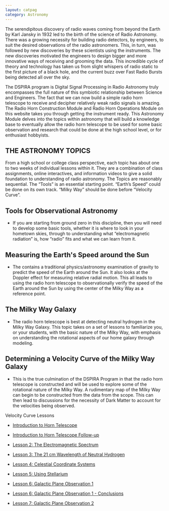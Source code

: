 ```yaml
---
layout: catpag
category: Astronomy
---
```


The serendipitous discovery of radio waves coming from beyond the Earth by Karl Jansky in 1932 led to the birth of the science of Radio Astronomy.  There was a growing necessity for building radio detectors, by engineers, to suit the desired observations of the radio astronomers. This, in turn, was followed by new discoveries by these scientists using the instruments.  The new discoveries motivated the engineers to design bigger and more innovative ways of receiving and grooming the data.   This incredible cycle of theory and technology has taken us from slight whispers of radio static to the first picture of a black hole, and the current buzz over Fast Radio Bursts being detected all over the sky.

The DSPIRA program is Digital Signal Processing in Radio Astronomy truly encompasses the full nature of this symbiotic relationship between Science and Engineers.  The fact that we can now build a simple radio horn telescope to receive and decipher relatively weak radio signals is amazing.  The Radio Horn Construction Module and Radio Horn Operations Module on this website takes you through getting the instrument ready.   This Astronomy Module delves into the topics within astronomy that will build a knowledge base to eventually allow the radio horn telescope to be used for some basic observation and research that could be done at the high school level, or for enthusiast hobbyists.

## THE ASTRONOMY TOPICS
From a high school or college class perspective, each topic has about one to two weeks of individual lessons within it. They are a combination of class assignments, online interactives, and information videos to give a solid foundation to understanding of radio astronomy. The Topics are reasonably sequential. The “Tools” is an essential starting point.  “Earth’s Speed” could be done on its own track.  “Milky Way” should be done before “Velocity Curve”.  

## Tools for Observational Astronomy 
- If you are starting from ground zero in this discipline, then you will need to develop some basic tools, whether it is where to look in your hometown skies, through to understanding what “electromagnetic radiation” is, how “radio” fits and what we can learn from it.

## Measuring the Earth's Speed around the Sun
- The contains a traditional physics/astronomy examination of gravity to predict the speed of the Earth around the Sun. It also looks at the Doppler effect for measuring relative radial motion.  This all leads to using the radio horn telescope to observationally verify the speed of the Earth around the Sun by using the center of the Milky Way as a reference point.
 
## The Milky Way Galaxy 
- The radio horn telescope is best at detecting neutral hydrogen in the Milky Way Galaxy.  This topic takes on a set of lessons to familiarize you, or your students, with the basic nature of the Milky Way, with emphasis on understanding the rotational aspects of our home galaxy through modeling. 
 
## Determining a Velocity Curve of the Milky Way Galaxy 
- This is the true culmination of the DSPIRA Program in that the radio horn telescope is constructed and will be used to explore some of the rotational nature of the Milky Way.  A rudimentary map of the Milky Way can begin to be constructed from the data from the scope.  This can then lead to discussions for the necessity of Dark Matter to account for the velocities being observed.  

 Velocity Curve Lessons

   * [Introduction to Horn Telescope](https://github.com/WVURAIL/dspira-lessons/blob/master/FilesUploaded/VelocityCurve_HornIntro.pdf)
   
   * [Introduction to Horn Telescope Follow-up](https://github.com/WVURAIL/dspira-lessons/blob/master/FilesUploaded/VelocityCurve_HornIntro_Followup.pdf)
   
   * [Lesson 2: The Electromagnetic Spectrum](https://github.com/WVURAIL/cra/tree/master/Files_uploaded/VelocityCurve_Lesson2_2018.pdf)
   
   * [Lesson 3: The 21 cm Wavelength of Neutral Hydrogen](https://github.com/WVURAIL/cra/tree/master/Files_uploaded/VelocityCurve_Lesson3_2018.pdf)
   
   * [Lesson 4: Celestial Coordinate Systems](https://github.com/WVURAIL/cra/tree/master/Files_uploaded/VelocityCurve_Lesson4_2018.pdf)
   
   * [Lesson 5: Using Stellarium](https://github.com/WVURAIL/cra/tree/master/Files_uploaded/VelocityCurve_Lesson5_2018.pdf)
   
   * [Lesson 6: Galactic Plane Observation 1](https://github.com/WVURAIL/cra/tree/master/Files_uploaded/VelocityCurve_Lesson6_GalacticPlaneObservation1_2018.pdf)
   
   * [Lesson 6: Galactic Plane Observation 1 - Conclusions](https://github.com/WVURAIL/cra/tree/master/Files_uploaded/VelocityCurve_Lesson6_GalacticPlaneObservation1_Conclusions_2018.pdf)
   
   * [Lesson 7: Galactic Plane Observation 2](https://github.com/WVURAIL/cra/tree/master/Files_uploaded/APPhysics_AstroLesson7_GalacticPlaneObservation2_2019.pdf)
   


